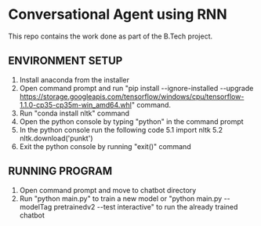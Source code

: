 # Conversational Agent using RNN
This repo contains the work done as part of the B.Tech project. 
## ENVIRONMENT SETUP
1. Install anaconda from the installer
2. Open command prompt and run "pip install --ignore-installed --upgrade https://storage.googleapis.com/tensorflow/windows/cpu/tensorflow-1.1.0-cp35-cp35m-win_amd64.whl" command.
3. Run "conda install nltk" command
4. Open the python console by typing "python" in the command prompt
5. In the python console run the following code
	5.1 import nltk
	5.2 nltk.download('punkt')
6. Exit the python console by running "exit()" command

## RUNNING PROGRAM
1. Open command prompt and move to chatbot directory
2. Run "python main.py" to train a new model or "python main.py --modelTag pretrainedv2 --test interactive" to run the already trained chatbot
